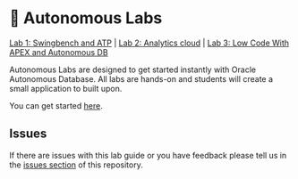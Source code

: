 # 🚀 Autonomous Labs
[Lab 1: Swingbench and ATP](https://m1nka.github.io/autonomous-labs/lab-1.html) | [Lab 2: Analytics cloud](https://m1nka.github.io/autonomous-labs/lab-2.html) | [Lab 3: Low Code With APEX and Autonomous DB](https://m1nka.github.io/autonomous-labs/lab-3.html)

Autonomous Labs are designed to get started instantly with Oracle Autonomous Database. All labs are hands-on and students will create a small application to built upon. 

You can get started [here](https://m1nka.github.io/autonomous-labs/).

## Issues

If there are issues with this lab guide or you have feedback please tell us in the [issues section](https://github.com/m1nka/autonomous-labs/issues) of this repository.




